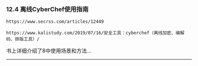 ### 12.4 离线CyberChef使用指南

    https://www.secrss.com/articles/12449
    
    https://www.kalistudy.com/2019/07/16/安全工具：cyberchef（离线加密、编解码、排版工具）/
    
        

书上详细介绍了8中使用场景和方法…

* * *